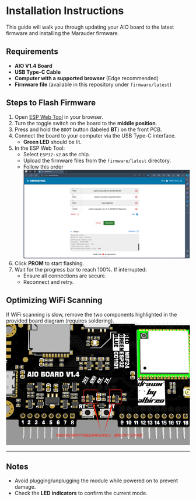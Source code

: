 # Installation Instructions

This guide will walk you through updating your AIO board to the latest firmware and installing the Marauder firmware.

## Requirements

- **AIO V1.4 Board**
- **USB Type-C Cable**
- **Computer with a supported browser** (Edge recommended)
- **Firmware file** (available in this repository under `firmware/latest`)

## Steps to Flash Firmware

1. Open [ESP Web Tool](https://huhn.me) in your browser.
2. Turn the toggle switch on the board to the **middle position**.
3. Press and hold the `BOOT` button (labeled **BT**) on the front PCB.
4. Connect the board to your computer via the USB Type-C interface.
   - **Green LED** should be lit.
5. In the ESP Web Tool:
   - Select `ESP32-s2` as the chip.
   - Upload the firmware files from the `firmware/latest` directory.
   - Follow this order
     ![AIO Board](images/web.jpg)
6. Click **PROM** to start flashing.
7. Wait for the progress bar to reach 100%. If interrupted:
   - Ensure all connections are secure.
   - Reconnect and retry.

## Optimizing WiFi Scanning

If WiFi scanning is slow, remove the two components highlighted in the provided board diagram (requires soldering).
![AIO Board](images/rem.jpg)

---

## Notes

- Avoid plugging/unplugging the module while powered on to prevent damage.
- Check the **LED indicators** to confirm the current mode.
